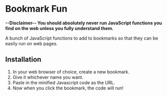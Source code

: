 # Bookmark Fun

**--Disclaimer--
You should absolutely never run JavaScript functions you find on the web unless you fully understand them.**

A bunch of JavaScript functions to add to bookmarks so that they can be easily run on web pages.

## Installation
1. In your web browser of choice, create a new bookmark.
2. Give it whichever name you want.
3. Paste in the minified Javascript code as the URL.
4. Now when you click the bookmark, the code will run!
